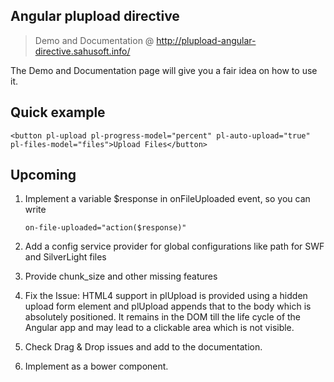 Angular plupload directive
--------------------------
> Demo and Documentation @ http://plupload-angular-directive.sahusoft.info/

The Demo and Documentation page will give you a fair idea on how to use it.

Quick example
-------------

```
<button pl-upload pl-progress-model="percent" pl-auto-upload="true" pl-files-model="files">Upload Files</button>
```



Upcoming
--------
1. Implement a variable $response in onFileUploaded event, so you can write

   ```
   on-file-uploaded="action($response)"
   ```

2. Add a config service provider for global configurations like path for SWF and SilverLight files
3. Provide chunk_size and other missing features
4. Fix the Issue: HTML4 support in plUpload is provided using a hidden upload form element and plUpload appends that to the body which is absolutely positioned. It remains in the DOM till the life cycle of the Angular app and may lead to a clickable area which is not visible.
5. Check Drag & Drop issues and add to the documentation.
6. Implement as a bower component.
